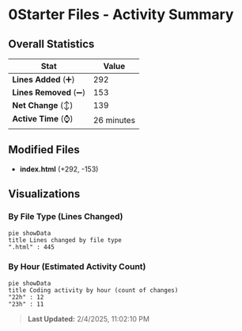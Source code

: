 # 0Starter Files - Activity Summary 

## Overall Statistics

| Stat                   | Value                                                             |
| ---------------------- | ----------------------------------------------------------------- |
| **Lines Added** (➕)   | 292                                          |
| **Lines Removed** (➖) | 153                                        |
| **Net Change** (↕)    | 139                |
| **Active Time** (⌚)   | 26 minutes |


## Modified Files
- **index.html** (+292, -153)

## Visualizations

### By File Type (Lines Changed)

```mermaid
pie showData
title Lines changed by file type
".html" : 445
```

### By Hour (Estimated Activity Count)

```mermaid
pie showData
title Coding activity by hour (count of changes)
"22h" : 12
"23h" : 11
```


> **Last Updated:** 2/4/2025, 11:02:10 PM